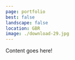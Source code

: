 ```yaml
---
page: portfolio
best: false
landscape: false
location: GBR
image: ./download-29.jpg
---
```

Content goes here!

